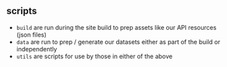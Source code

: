 ## scripts

- `build` are run during the site build to prep assets like our API resources (json files)
- `data` are run to prep / generate our datasets either as part of the build or independently
- `utils` are scripts for use by those in either of the above
